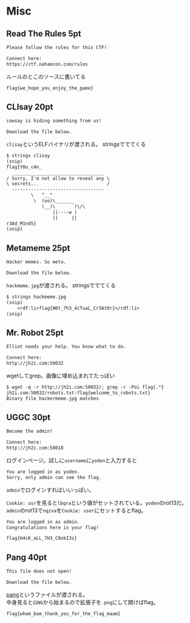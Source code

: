 # Misc

## Read The Rules 5pt

```txt
Please follow the rules for this CTF!

Connect here:
https://ctf.nahamcon.com/rules
```

ルールのとこのソースに書いてる

```txt
flag{we_hope_you_enjoy_the_game}
```

## CLIsay 20pt

```txt
cowsay is hiding something from us!

Download the file below.
```

`clisay`というELFバイナリが渡される。
stringsででてくる

```txt
$ strings clisay
(snip)
flag{Y0u_c4n_
  __________________________________
/ Sorry, I'm not allow to reveal any \
\ secrets...                         /
  ----------------------------------
         \   ^__^
          \  (oo)\_______
             (__)\       )\/\
                 ||----w |
                 ||     ||
r3Ad_M1nd5}
(snip)
```

## Metameme 25pt

```txt
Hacker memes. So meta.

Download the file below.
```

`hackmeme.jpg`が渡される。
stringsででてくる

```txt
$ strings hackmeme.jpg
(snip)
    <rdf:li>flag{N0t_7h3_4cTuaL_Cr3At0r}</rdf:li>
(snip)
```

## Mr. Robot 25pt

```txt
Elliot needs your help. You know what to do.

Connect here:
http://jh2i.com:50032
```

wgetしてgrep。画像に埋め込まれてたっぽい

```txt
$ wget -q -r http://jh2i.com:50032/; grep -r -Poi flag{.*}
jh2i.com:50032/robots.txt:flag{welcome_to_robots.txt}
Binary file hackermeme.jpg matches
```

## UGGC 30pt

```txt
Become the admin!

Connect here:
http://jh2i.com:50018
```

ログインページ。試しに`username`に`yoden`と入力すると

```txt
You are logged in as yoden.
Sorry, only admin can see the flag.
```

`admin`でログインすればいいっぽい。

`Cookie: usr`を見ると`lbqra`という値がセットされている。`yoden`のrot13だ。  
`admin`のrot13で`nqzva`を`Cookie: user`にセットするとflag。

```txt
You are logged in as admin.
Congratulations here is your flag!

flag{H4cK_aLL_7H3_C0okI3s}
```

## Pang 40pt

```txt
This file does not open!

Download the file below.
```

[pang](./attachments/pang)というファイルが渡される。  
中身見ると`臼NG`から始まるので拡張子を`.png`にして開けばflag。

```txt
flag{wham_bam_thank_you_for_the_flag_maam}
```
